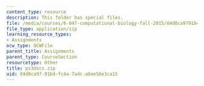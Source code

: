 ```yaml
---
content_type: resource
description: This folder has special files.
file: /media/courses/6-047-computational-biology-fall-2015/84d0ca9791b4fc4a7a4ca6ee56e3ca15_ps3docs.zip
file_type: application/zip
learning_resource_types:
- Assignments
ocw_type: OCWFile
parent_title: Assignments
parent_type: CourseSection
resourcetype: Other
title: ps3docs.zip
uid: 84d0ca97-91b4-fc4a-7a4c-a6ee56e3ca15
---
```

